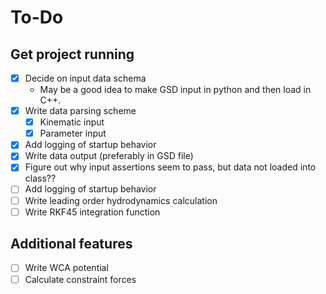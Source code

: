 # To-Do

## Get project running

- [x] Decide on input data schema
  - May be a good idea to make GSD input in python and then load in C++.  
- [x] Write data parsing scheme
  - [x] Kinematic input
  - [x] Parameter input
- [x] Add logging of startup behavior
- [x] Write data output (preferably in GSD file)
- [x] Figure out why input assertions seem to pass, but data not loaded into class??
- [ ] Add logging of startup behavior
- [ ] Write leading order hydrodynamics calculation
- [ ] Write RKF45 integration function

## Additional features

- [ ] Write WCA potential
- [ ] Calculate constraint forces
